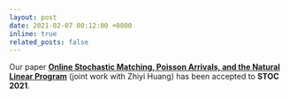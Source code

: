 ```yaml
---
layout: post
date: 2021-02-07 00:12:00 +0800
inline: true
related_posts: false
---
```


Our paper <a href="https://arxiv.org/abs/2103.13024"><b>Online Stochastic Matching, Poisson Arrivals, and the Natural Linear Program</b></a> (joint work with Zhiyi Huang) has been accepted to **STOC 2021**.
